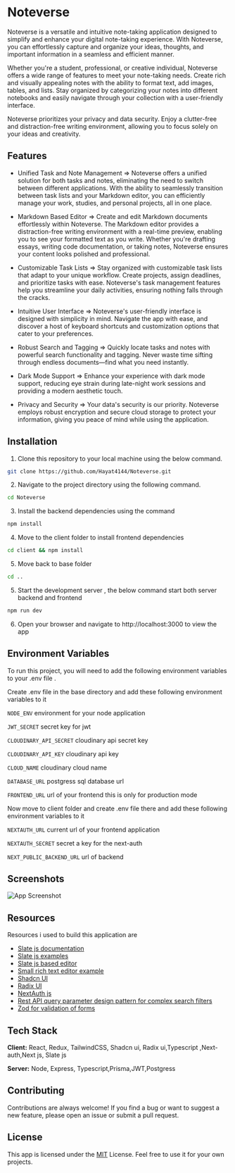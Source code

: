 # Noteverse

Noteverse is a versatile and intuitive note-taking application designed to simplify and enhance your digital note-taking experience. With Noteverse, you can effortlessly capture and organize your ideas, thoughts, and important information in a seamless and efficient manner.

Whether you're a student, professional, or creative individual, Noteverse offers a wide range of features to meet your note-taking needs. Create rich and visually appealing notes with the ability to format text, add images, tables, and lists. Stay organized by categorizing your notes into different notebooks and easily navigate through your collection with a user-friendly interface.

Noteverse prioritizes your privacy and data security. Enjoy a clutter-free and distraction-free writing environment, allowing you to focus solely on your ideas and creativity.

## Features

- Unified Task and Note Management => Noteverse offers a unified solution for both tasks and notes, eliminating the need to switch between different applications. With the ability to seamlessly transition between task lists and your Markdown editor, you can efficiently manage your work, studies, and personal projects, all in one place.
- Markdown Based Editor => Create and edit Markdown documents effortlessly within Noteverse. The Markdown editor provides a distraction-free writing environment with a real-time preview, enabling you to see your formatted text as you write. Whether you're drafting essays, writing code documentation, or taking notes, Noteverse ensures your content looks polished and professional.

- Customizable Task Lists => Stay organized with customizable task lists that adapt to your unique workflow. Create projects, assign deadlines, and prioritize tasks with ease. Noteverse's task management features help you streamline your daily activities, ensuring nothing falls through the cracks.

- Intuitive User Interface => Noteverse's user-friendly interface is designed with simplicity in mind. Navigate the app with ease, and discover a host of keyboard shortcuts and customization options that cater to your preferences.

- Robust Search and Tagging => Quickly locate tasks and notes with powerful search functionality and tagging. Never waste time sifting through endless documents—find what you need instantly.

- Dark Mode Support => Enhance your experience with dark mode support, reducing eye strain during late-night work sessions and providing a modern aesthetic touch.

- Privacy and Security => Your data's security is our priority. Noteverse employs robust encryption and secure cloud storage to protect your information, giving you peace of mind while using the application.

## Installation

1. Clone this repository to your local machine using the below command.

```bash
git clone https://github.com/Hayat4144/Noteverse.git
```

2. Navigate to the project directory using the following command.

```bash
cd Noteverse
```

3. Install the backend dependencies using the command

```bash
npm install
```

4. Move to the client folder to install frontend dependencies

```bash
cd client && npm install
```

5. Move back to base folder

```bash
cd ..
```

5. Start the development server , the below command start both server backend and frontend

```bash
npm run dev
```

6.  Open your browser and navigate to http://localhost:3000 to view the app

## Environment Variables

To run this project, you will need to add the following environment variables to your .env file .

Create .env file in the base directory and add these following environment variables to it

`NODE_ENV` environment for your node application

`JWT_SECRET` secret key for jwt

`CLOUDINARY_API_SECRET` cloudinary api secret key

`CLOUDINARY_API_KEY` cloudinary api key

`CLOUD_NAME` cloudinary cloud name

`DATABASE_URL` postgress sql database url

`FRONTEND_URL` url of your frontend this is only for production mode

Now move to client folder and create .env file there and add these following environment variables to it

`NEXTAUTH_URL` current url of your frontend application

`NEXTAUTH_SECRET` secret a key for the next-auth

`NEXT_PUBLIC_BACKEND_URL` url of backend

## Screenshots

![App Screenshot](https://via.placeholder.com/468x300?text=App+Screenshot+Here)

## Resources

Resources i used to build this application are

- [Slate js documentation](https://docs.slatejs.org/)
- [Slate js examples](https://www.slatejs.org/examples/richtext)
- [Slate js based editor](https://github.com/accordproject/web-components/)
- [Small rich text editor example](hhttps://www.smashingmagazine.com/2021/05/building-wysiwyg-editor-javascript-slatejs/)
- [Shadcn UI](https://ui.shadcn.com/)
- [Radix UI](https://www.radix-ui.com/)
- [NextAuth js](https://next-auth.js.org/)
- [Rest API query parameter design pattern for complex search filters](https://www.moesif.com/blog/technical/api-design/REST-API-Design-Filtering-Sorting-and-Pagination/)
- [Zod for validation of forms](https://zod.dev/)

## Tech Stack

**Client:** React, Redux, TailwindCSS, Shadcn ui, Radix ui,Typescript ,Next-auth,Next js, Slate js

**Server:** Node, Express, Typescript,Prisma,JWT,Postgress

## Contributing

Contributions are always welcome! If you find a bug or want to suggest a new feature, please open an issue or submit a pull request.

## License

This app is licensed under the [MIT](https://choosealicense.com/licenses/mit/) License. Feel free to use it for your own projects.

